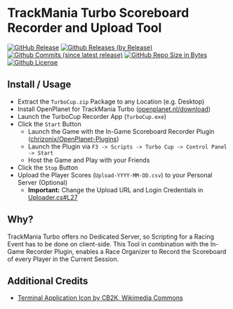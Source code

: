 # TrackMania Turbo Scoreboard Recorder and Upload Tool
[![GitHub Release](https://img.shields.io/github/release/chrizonix/TrackMania-Turbo-Recorder.svg)](https://github.com/chrizonix/TrackMania-Turbo-Recorder/releases/tag/v1.0.0)
[![Github Releases (by Release)](https://img.shields.io/github/downloads/chrizonix/TrackMania-Turbo-Recorder/v1.0.0/total.svg)](https://github.com/chrizonix/TrackMania-Turbo-Recorder/releases/tag/v1.0.0)
[![Github Commits (since latest release)](https://img.shields.io/github/commits-since/chrizonix/TrackMania-Turbo-Recorder/latest.svg)](https://github.com/chrizonix/TrackMania-Turbo-Recorder/compare/v1.0.0...master)
[![GitHub Repo Size in Bytes](https://img.shields.io/github/repo-size/chrizonix/TrackMania-Turbo-Recorder.svg)](https://github.com/chrizonix/TrackMania-Turbo-Recorder)
[![Github License](https://img.shields.io/github/license/chrizonix/TrackMania-Turbo-Recorder.svg)](LICENSE.md)

## Install / Usage
* Extract the `TurboCup.zip` Package to any Location (e.g. Desktop)
* Install OpenPlanet for TrackMania Turbo ([openplanet.nl/download](https://openplanet.nl/download))
* Launch the TurboCup Recorder App (`TurboCup.exe`)
* Click the `Start` Button
  * Launch the Game with the In-Game Scoreboard Recorder Plugin ([chrizonix/OpenPlanet-Plugins](https://github.com/chrizonix/OpenPlanet-Plugins))
  * Launch the Plugin via `F3 -> Scripts -> Turbo Cup -> Control Panel -> Start`
  * Host the Game and Play with your Friends
* Click the `Stop` Button
* Upload the Player Scores (`Upload-YYYY-MM-DD.csv`) to your Personal Server (Optional)
  * **Important:** Change the Upload URL and Login Credentials in [Uploader.cs#L27](https://github.com/chrizonix/TrackMania-Turbo-Recorder/blob/fe151c5a9f0585e2ebe47be83205fb018f692f10/TurboCup/Uploader.cs#L27)

## Why?
TrackMania Turbo offers no Dedicated Server, so Scripting for a Racing Event has to be done on client-side.
This Tool in combination with the In-Game Recorder Plugin, enables a Race Organizer to Record the Scoreboard of every Player in the Current Session.

## Additional Credits
* [Terminal Application Icon by CB2K, Wikimedia Commons](https://commons.wikimedia.org/wiki/Category:Black_Mac_Style_Icons#/media/File:Dosemu_Mac.png)

